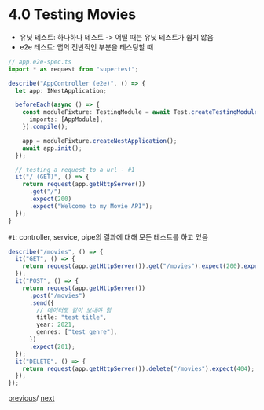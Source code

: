 # 4.0 Testing Movies

- 유닛 테스트: 하나하나 테스트 -> 어떨 때는 유닛 테스트가 쉽지 않음
- e2e 테스트: 앱의 전반적인 부분을 테스팅할 때

```ts
// app.e2e-spec.ts
import * as request from "supertest";

describe("AppController (e2e)", () => {
  let app: INestApplication;

  beforeEach(async () => {
    const moduleFixture: TestingModule = await Test.createTestingModule({
      imports: [AppModule],
    }).compile();

    app = moduleFixture.createNestApplication();
    await app.init();
  });

  // testing a request to a url - #1
  it("/ (GET)", () => {
    return request(app.getHttpServer())
      .get("/")
      .expect(200)
      .expect("Welcome to my Movie API");
  });
}
```

`#1`: controller, service, pipe의 결과에 대해 모든 테스트를 하고 있음

```ts
describe("/movies", () => {
  it("GET", () => {
    return request(app.getHttpServer()).get("/movies").expect(200).expect([]);
  });
  it("POST", () => {
    return request(app.getHttpServer())
      .post("/movies")
      .send({
        // 데이터도 같이 보내야 함
        title: "test title",
        year: 2021,
        genres: ["test genre"],
      })
      .expect(201);
  });
  it("DELETE", () => {
    return request(app.getHttpServer()).delete("/movies").expect(404);
  });
});
```

[previous](4.0.testing-movies.md)/ [next](4.1.testing-GET-movies-id.md)
